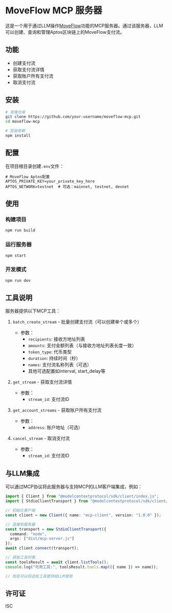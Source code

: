 # MoveFlow MCP 服务器

这是一个用于通过LLM操作[MoveFlow](https://github.com/Move-Flow/moveflow-sdk-aptos)功能的MCP服务器。通过该服务器，LLM可以创建、查询和管理Aptos区块链上的MoveFlow支付流。

## 功能

- 创建支付流
- 获取支付流详情
- 获取账户所有支付流
- 取消支付流

## 安装

```bash
# 克隆仓库
git clone https://github.com/your-username/moveflow-mcp.git
cd moveflow-mcp

# 安装依赖
npm install
```

## 配置

在项目根目录创建`.env`文件：

```
# MoveFlow Aptos配置
APTOS_PRIVATE_KEY=your_private_key_here
APTOS_NETWORK=testnet  # 可选：mainnet, testnet, devnet
```

## 使用

### 构建项目

```bash
npm run build
```

### 运行服务器

```bash
npm start
```

### 开发模式

```bash
npm run dev
```

## 工具说明

服务器提供以下MCP工具：

1. `batch_create_stream` - 批量创建支付流（可以创建单个或多个）
   - 参数：
     - `recipients`: 接收方地址列表
     - `amounts`: 支付金额列表（与接收方地址列表长度一致）
     - `token_type`: 代币类型
     - `duration`: 持续时间（秒）
     - `names`: 支付流名称列表（可选）
     - 其他可选配置如interval, start_delay等

2. `get_stream` - 获取支付流详情
   - 参数：
     - `stream_id`: 支付流ID

3. `get_account_streams` - 获取账户所有支付流
   - 参数：
     - `address`: 账户地址（可选）

4. `cancel_stream` - 取消支付流
   - 参数：
     - `stream_id`: 支付流ID

## 与LLM集成

可以通过MCP协议将此服务器与支持MCP的LLM客户端集成，例如：

```typescript
import { Client } from "@modelcontextprotocol/sdk/client/index.js";
import { StdioClientTransport } from "@modelcontextprotocol/sdk/client/stdio.js";

// 初始化客户端
const client = new Client({ name: "mcp-client", version: "1.0.0" });

// 连接到服务器
const transport = new StdioClientTransport({
  command: "node",
  args: ["dist/mcp-server.js"]
});
await client.connect(transport);

// 获取工具列表
const toolsResult = await client.listTools();
console.log("可用工具:", toolsResult.tools.map(({ name }) => name));

// 现在可以将这些工具提供给LLM使用
```

## 许可证

ISC 